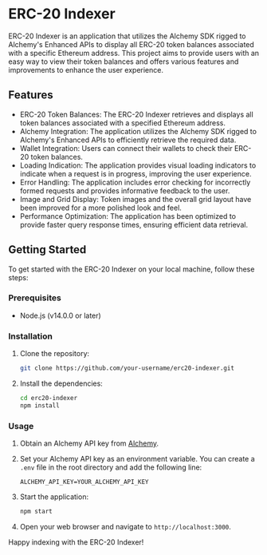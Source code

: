 # ERC-20 Indexer

ERC-20 Indexer is an application that utilizes the Alchemy SDK rigged to Alchemy's Enhanced APIs to display all ERC-20 token balances associated with a specific Ethereum address. This project aims to provide users with an easy way to view their token balances and offers various features and improvements to enhance the user experience.

## Features

- ERC-20 Token Balances: The ERC-20 Indexer retrieves and displays all token balances associated with a specified Ethereum address.
- Alchemy Integration: The application utilizes the Alchemy SDK rigged to Alchemy's Enhanced APIs to efficiently retrieve the required data.
- Wallet Integration: Users can connect their wallets to check their ERC-20 token balances.
- Loading Indication: The application provides visual loading indicators to indicate when a request is in progress, improving the user experience.
- Error Handling: The application includes error checking for incorrectly formed requests and provides informative feedback to the user.
- Image and Grid Display: Token images and the overall grid layout have been improved for a more polished look and feel.
- Performance Optimization: The application has been optimized to provide faster query response times, ensuring efficient data retrieval.

## Getting Started

To get started with the ERC-20 Indexer on your local machine, follow these steps:

### Prerequisites

- Node.js (v14.0.0 or later)

### Installation

1. Clone the repository:

   ```bash
   git clone https://github.com/your-username/erc20-indexer.git
   ```

2. Install the dependencies:

   ```bash
   cd erc20-indexer
   npm install
   ```

### Usage

1. Obtain an Alchemy API key from [Alchemy](https://www.alchemy.com/).

2. Set your Alchemy API key as an environment variable. You can create a `.env` file in the root directory and add the following line:

   ```plaintext
   ALCHEMY_API_KEY=YOUR_ALCHEMY_API_KEY
   ```

3. Start the application:

   ```bash
   npm start
   ```

4. Open your web browser and navigate to `http://localhost:3000`.


Happy indexing with the ERC-20 Indexer!

